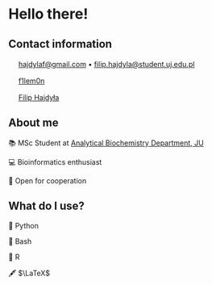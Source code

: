 # Hello there!

## Contact information
[<img src="https://upload.wikimedia.org/wikipedia/commons/4/4e/Gmail_Icon.png" width="16"/>](mailto:hajdylaf@gmail.com)
[hajdylaf@gmail.com](mailto:hajdylaf@gmail.com)  •  [filip.hajdyla@student.uj.edu.pl](mailto:filip.hajdyla@student.uj.edu.pl)

[<img src="https://upload.wikimedia.org/wikipedia/commons/8/82/Telegram_logo.svg" width="16"/>](https://t.me/f1lem0n)
[f1lem0n](https://t.me/f1lem0n)

[<img src="https://upload.wikimedia.org/wikipedia/commons/c/c9/Linkedin.svg" width="16"/>](https://www.linkedin.com/in/filip-hajdy%C5%82a-75b13125a/)
[Filip Hajdyła](https://www.linkedin.com/in/filip-hajdy%C5%82a-75b13125a/)

## About me

📚 MSc Student at [Analytical Biochemistry Department, JU](https://zba.wbbib.uj.edu.pl/en_GB/zaklad)

💻 Bioinformatics enthusiast 

🤝 Open for cooperation 

## What do I use?

🐍 Python

📜 Bash

🧮 R

🖋️ $\LaTeX$
